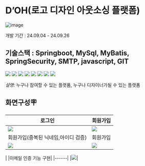 # D’OH(로고 디자인 아웃소싱 플랫폼)
![image](https://github.com/user-attachments/assets/4ac13604-ab82-47f3-8dfe-331c8d2f2bcb)

개발 기간 : 24.09.04 - 24.09.26


기술스택 : Springboot, MySql, MyBatis, SpringSecurity, SMTP, javascript, GIT
---

<img src="https://img.shields.io/badge/html5-E34F26?style=for-the-badge&logo=html5&logoColor=white">
<img src="https://img.shields.io/badge/css-1572B6?style=for-the-badge&logo=css3&logoColor=white"> 
<img src="https://img.shields.io/badge/javascript-F7DF1E?style=for-the-badge&logo=javascript&logoColor=black"> 
<img src="https://img.shields.io/badge/jquery-0769AD?style=for-the-badge&logo=jquery&logoColor=white">
<img src="https://img.shields.io/badge/mysql-4479A1?style=for-the-badge&logo=mysql&logoColor=white"> 
<img src="https://img.shields.io/badge/spring-6DB33F?style=for-the-badge&logo=spring&logoColor=white"> 
<img src="https://img.shields.io/badge/github-181717?style=for-the-badge&logo=github&logoColor=white">
<img src="https://img.shields.io/badge/git-F05032?style=for-the-badge&logo=git&logoColor=white">

*설명*: 누구나 참여할 수 있는 플랫폼, 누구나 디자이너가될 수 있는 플랫폼

화면구성🪧
---

|로그인|회원가입|
|------|---|
|<img src="https://github.com/user-attachments/assets/104e48c0-dc45-4180-91af-5c1b8bb70999">|<img src="https://github.com/user-attachments/assets/ff37ffc8-366d-4845-abe6-cb2a5e5d914d">
|회원가입(중복된 닉네임,아이디 검증)|회원가입|
|<img src="https://github.com/user-attachments/assets/b87e6d81-09a3-4c81-92fa-374217143e38">|<img src="https://github.com/user-attachments/assets/d84b575f-c5a5-4669-89b7-6fee63e72811">|<img src="https://github.com/user-attachments/assets/c04930ae-709f-44a3-8a9e-e817198b5db7">|<img src="https://github.com/user-attachments/assets/c04930ae-709f-44a3-8a9e-e817198b5db7">
|
|이메일 인증 기능 구현|
|------|
|<img src="https://github.com/user-attachments/assets/47bf3c5e-711b-432e-af5d-417aed3ad47d">|








